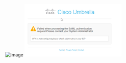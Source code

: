 ![image](https://github.com/Indhujaasreedhar/testingpublic/assets/152179789/1a062d63-4f74-44de-8561-72fc54695d60)
![Test](/docs/.document360/assets/3.png)
